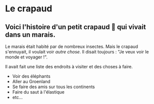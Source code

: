 # Le crapaud

## Voici l'histoire d'un petit crapaud :frog: qui vivait dans un **marais**.


Le marais était habité par de nombreux insectes. Mais le crapaud s'ennuyait, il voulait voir *autre chose*. Il disait toujours : "Je veux voir le monde et voyager !".

Il avait fait une liste des endroits à visiter et des choses à faire.
* Voir des éléphants
* Aller au Groenland
* Se faire des amis sur tous les continents
* Faire du saut à l'élastique
* etc...